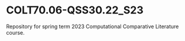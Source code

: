 # COLT70.06-QSS30.22_S23
Repository for spring term 2023 Computational Comparative Literature course.
